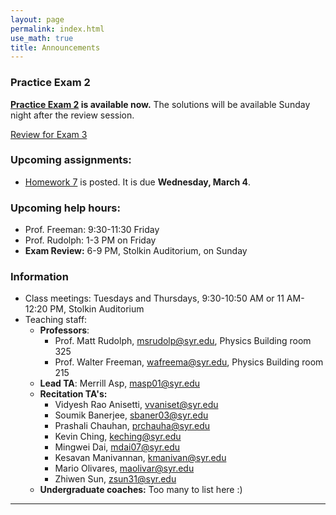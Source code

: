 ```yaml
---
layout: page 
permalink: index.html
use_math: true
title: Announcements
---
```


### Practice Exam 2

**[Practice Exam 2](practiceexam2-2020.pdf) is available now.** The solutions will be available Sunday night after the review session.

<a href="slides/lecture13.pdf">Review for Exam 3</a>

### Upcoming assignments:

- [Homework 7](hw/hw7-2020.pdf) is posted. It is due **Wednesday, March 4**.


### Upcoming help hours:

* Prof. Freeman: 9:30-11:30 Friday 
* Prof. Rudolph: 1-3 PM on Friday
* **Exam Review:** 6-9 PM, Stolkin Auditorium, on Sunday

### Information

- Class meetings: Tuesdays and Thursdays, 9:30-10:50 AM or 11 AM-12:20 PM, Stolkin Auditorium
- Teaching staff:
   - **Professors**:
      * Prof. Matt Rudolph, <msrudolp@syr.edu>, Physics Building room 325
      * Prof. Walter Freeman, <wafreema@syr.edu>, Physics Building room 215
   - **Lead TA**: Merrill Asp, <masp01@syr.edu>
   - **Recitation TA's:**
      * Vidyesh Rao Anisetti, <vvaniset@syr.edu>
      * Soumik Banerjee, <sbaner03@syr.edu>
      * Prashali Chauhan, <prchauha@syr.edu>
      * Kevin Ching, <keching@syr.edu>
      * Mingwei Dai, <mdai07@syr.edu>
      * Kesavan Manivannan, <kmanivan@syr.edu>
      * Mario Olivares, <maolivar@syr.edu>
      * Zhiwen Sun, <zsun31@syr.edu>
   - **Undergraduate coaches:** Too many to list here :)

 
---

<br>

<!--
<center> <img src="woodpecker.jpg">
<br>
<em>Pileated woodpecker, Glover Park, Washington DC.<br><br>
What's special about his tail that lets him keep his balance?<br>
How did he make that hole in fifteen seconds or so?
</em>
</center>
-->

